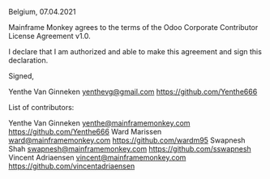Belgium, 07.04.2021

Mainframe Monkey agrees to the terms of the Odoo Corporate Contributor License
Agreement v1.0.

I declare that I am authorized and able to make this agreement and sign this
declaration.

Signed, 

Yenthe Van Ginneken yenthevg@gmail.com https://github.com/Yenthe666

List of contributors:

Yenthe Van Ginneken yenthe@mainframemonkey.com https://github.com/Yenthe666
Ward Marissen ward@mainframemonkey.com https://github.com/wardm95
Swapnesh Shah swapnesh@mainframemonkey.com https://github.com/sswapnesh
Vincent Adriaensen vincent@mainframemonkey.com https://github.com/vincentadriaensen
